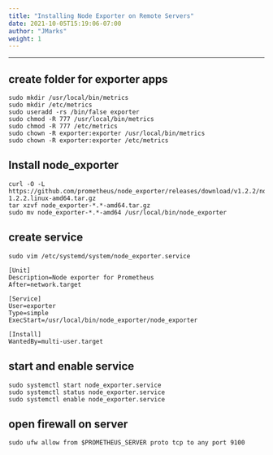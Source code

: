 ```yaml
---
title: "Installing Node Exporter on Remote Servers"
date: 2021-10-05T15:19:06-07:00
author: "JMarks"
weight: 1
---
```

---

## create folder for exporter apps
```
sudo mkdir /usr/local/bin/metrics
sudo mkdir /etc/metrics
sudo useradd -rs /bin/false exporter
sudo chmod -R 777 /usr/local/bin/metrics
sudo chmod -R 777 /etc/metrics
sudo chown -R exporter:exporter /usr/local/bin/metrics
sudo chown -R exporter:exporter /etc/metrics
```

## Install node_exporter
```
curl -O -L https://github.com/prometheus/node_exporter/releases/download/v1.2.2/node_exporter-1.2.2.linux-amd64.tar.gz
tar xzvf node_exporter-*.*-amd64.tar.gz
sudo mv node_exporter-*.*-amd64 /usr/local/bin/node_exporter
```

## create service
```
sudo vim /etc/systemd/system/node_exporter.service

[Unit]
Description=Node exporter for Prometheus
After=network.target

[Service]
User=exporter
Type=simple
ExecStart=/usr/local/bin/node_exporter/node_exporter

[Install]
WantedBy=multi-user.target
```

## start and enable service
```
sudo systemctl start node_exporter.service
sudo systemctl status node_exporter.service
sudo systemctl enable node_exporter.service
```

## open firewall on server
```
sudo ufw allow from $PROMETHEUS_SERVER proto tcp to any port 9100
```
